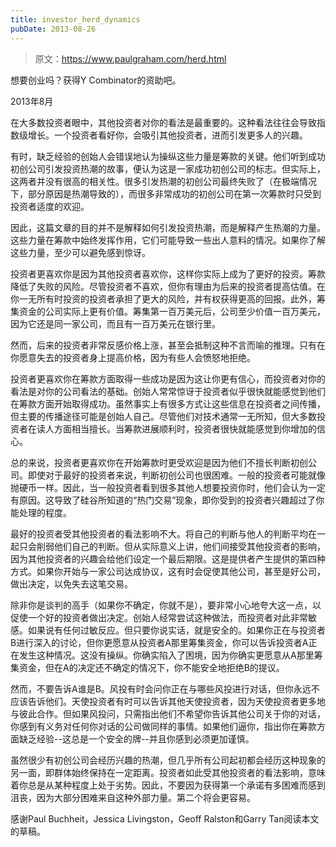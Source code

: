 ```yaml
---
title: investor_herd_dynamics
pubDate: 2013-08-26
---
```


> 原文：https://www.paulgraham.com/herd.html 

            
想要创业吗？获得Y Combinator的资助吧。

2013年8月

在大多数投资者眼中，其他投资者对你的看法是最重要的。这种看法往往会导致指数级增长。一个投资者看好你，会吸引其他投资者，进而引发更多人的兴趣。

有时，缺乏经验的创始人会错误地认为操纵这些力量是筹款的关键。他们听到成功初创公司引发投资热潮的故事，便认为这是一家成功初创公司的标志。但实际上，这两者并没有很高的相关性。很多引发热潮的初创公司最终失败了（在极端情况下，部分原因是热潮导致的），而很多非常成功的初创公司在第一次筹款时只受到投资者适度的欢迎。

因此，这篇文章的目的并不是解释如何引发投资热潮，而是解释产生热潮的力量。这些力量在筹款中始终发挥作用，它们可能导致一些出人意料的情况。如果你了解这些力量，至少可以避免感到惊讶。

投资者更喜欢你是因为其他投资者喜欢你，这样你实际上成为了更好的投资。筹款降低了失败的风险。尽管投资者不喜欢，但你有理由为后来的投资者提高估值。在你一无所有时投资的投资者承担了更大的风险，并有权获得更高的回报。此外，筹集资金的公司实际上更有价值。筹集第一百万美元后，公司至少价值一百万美元，因为它还是同一家公司，而且有一百万美元在银行里。

然而，后来的投资者非常反感价格上涨，甚至会抵制这种不言而喻的推理。只有在你愿意失去的投资者身上提高价格，因为有些人会愤怒地拒绝。

投资者更喜欢你在筹款方面取得一些成功是因为这让你更有信心，而投资者对你的看法是对你的公司看法的基础。创始人常常惊讶于投资者似乎很快就能感觉到他们在筹款方面开始取得成功。虽然事实上有很多方式让这些信息在投资者之间传播，但主要的传播途径可能是创始人自己。尽管他们对技术通常一无所知，但大多数投资者在读人方面相当擅长。当筹款进展顺利时，投资者很快就能感觉到你增加的信心。

总的来说，投资者更喜欢你在开始筹款时更受欢迎是因为他们不擅长判断初创公司。即使对于最好的投资者来说，判断初创公司也很困难。一般的投资者可能就像抛硬币一样。因此，当一般投资者看到很多其他人想要投资你时，他们会认为一定有原因。这导致了硅谷所知道的“热门交易”现象，即你受到的投资者兴趣超过了你能处理的程度。

最好的投资者受其他投资者的看法影响不大。将自己的判断与他人的判断平均在一起只会削弱他们自己的判断。但从实际意义上讲，他们间接受其他投资者的影响，因为其他投资者的兴趣会给他们设定一个最后期限。这是提供者产生提供的第四种方式。如果你开始与一家公司达成协议，这有时会促使其他公司，甚至是好公司，做出决定，以免失去这笔交易。

除非你是谈判的高手（如果你不确定，你就不是），要非常小心地夸大这一点，以促使一个好的投资者做出决定。创始人经常尝试这种做法，而投资者对此非常敏感。如果说有任何过敏反应。但只要你说实话，就是安全的。如果你正在与投资者B进行深入的讨论，但你更愿意从投资者A那里筹集资金，你可以告诉投资者A正在发生这种情况。这没有操纵。你确实陷入了困境，因为你确实更愿意从A那里筹集资金，但在A的决定还不确定的情况下，你不能安全地拒绝B的提议。

然而，不要告诉A谁是B。风投有时会问你正在与哪些风投进行对话，但你永远不应该告诉他们。天使投资者有时可以告诉其他天使投资者，因为天使投资者更多地与彼此合作。但如果风投问，只需指出他们不希望你告诉其他公司关于你的对话，你感到有义务对任何你对话的公司做同样的事情。如果他们逼你，指出你在筹款方面缺乏经验--这总是一个安全的牌--并且你感到必须更加谨慎。

虽然很少有初创公司会经历兴趣的热潮，但几乎所有公司起初都会经历这种现象的另一面，即群体始终保持在一定距离。投资者如此受其他投资者的看法影响，意味着你总是从某种程度上处于劣势。因此，不要因为获得第一个承诺有多困难而感到沮丧，因为大部分困难来自这种外部力量。第二个将会更容易。

感谢Paul Buchheit，Jessica Livingston，Geoff Ralston和Garry Tan阅读本文的草稿。
